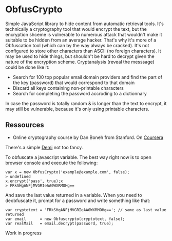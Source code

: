 # ObfusCrypto

Simple  JavaScript library  to hide  content from  automatic retrieval
tools. It's  technically a  cryptography tool  that would  encrypt the
text, but the encryption shceme  is vulnerable to numerous attack that
wouldn't make it suitable to be  hidden from an average hacker. That's
why it's more  of a Obfuscation tool  (which can by the  way always be
cracked). It's not configured to store other characters than ASCII (no
foreign characters). It  may be used to hide things,  but shouldn't be
hard    to   decrypt    given   the    nature   of    the   encryption
scheme. Cryptanalysis (reveal the messsage) could be done like it:

* Search for 100 top popular email domain providers and find the part
  of the key (password) that would correspond to that domain
* Discard all keys containing non-printable characters
* Search for completing the password accroding to a dictionnary

In case the password is totally random & is longer than the text to
encrypt, it may still be vulnerable, because it's only using printable
characters.

## Ressources
* Online cryptography course by Dan Boneh from Stanford. On [Coursera](https://www.coursera.org/course/crypto) 

There's a simple [Demi](http://etienne.cc/obfucrypto/) not too fancy.

To obfuscate a javascript variable. The  best way right now is to open
browser console and execute the following:

    var x = new ObfusCrypto('example@example.com', false);
    > undefined
    x.encrypt('pass', true);x
    > FRkSHgANFjMVGRIeAA0WXRMOHg==

And  save the  last value  returned in  a variable.  When you  need to
deobfuscate it, prompt for a password and write something like that:

    var cryptotext = 'FRkSHgANFjMVGRIeAA0WXRMOHg=='; // same as last value returned
    var email      = new Obfuscrypto(cryptotext, false);
    var realMail   = email.decrypt(password, true); 
    
Work in progress
